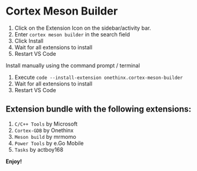 # Cortex Meson Builder

1. Click on the Extension Icon on the sidebar/activity bar.
1. Enter `cortex meson builder` in the search field
1. Click Install
1. Wait for all extensions to install
1. Restart VS Code

Install manually using the command prompt / terminal
1. Execute `code --install-extension onethinx.cortex-meson-builder`
1. Wait for all extensions to install
1. Restart VS Code

## Extension bundle with the following extensions:
1. `C/C++ Tools` by Microsoft
1. `Cortex-GDB` by Onethinx
1. `Meson build` by mrmomo
1. `Power Tools` by e.Go Mobile
1. `Tasks` by actboy168

**Enjoy!**
